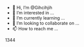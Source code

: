 - 👋 Hi, I’m @Gihcihjih
- 👀 I’m interested in ...
- 🌱 I’m currently learning ...
- 💞️ I’m looking to collaborate on ...
- 📫 How to reach me ...

<!---
Gihcihjih/Gihcihjih is a ✨ special ✨ repository because its `README.md` (this file) appears on your GitHub profile.
You can click the Preview link to take a look at your changes.
--->
1344
